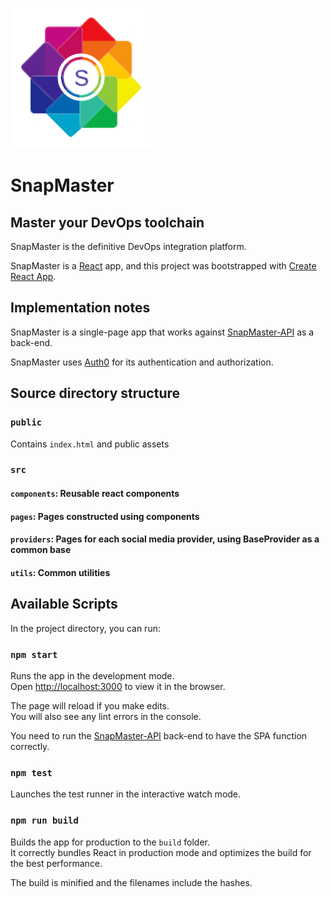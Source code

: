 ![SnapMaster](public/SnapMaster-logo-220.png)
# SnapMaster 
## Master your DevOps toolchain

SnapMaster is the definitive DevOps integration platform.  

SnapMaster is a [React](https://reactjs.org) app, and this project was bootstrapped with [Create React App](https://github.com/facebook/create-react-app).

## Implementation notes

SnapMaster is a single-page app that works against [SnapMaster-API](https://github.com/ogazitt/snapmaster-api) as a back-end.  

SnapMaster uses [Auth0](https://auth0.com) for its authentication and authorization.

## Source directory structure

### `public`
Contains `index.html` and public assets

### `src`
####   `components`: Reusable react components
####   `pages`: Pages constructed using components
####   `providers`: Pages for each social media provider, using BaseProvider as a common base
####   `utils`: Common utilities

## Available Scripts

In the project directory, you can run:

### `npm start`

Runs the app in the development mode.<br>
Open [http://localhost:3000](http://localhost:3000) to view it in the browser.

The page will reload if you make edits.<br>
You will also see any lint errors in the console.

You need to run the [SnapMaster-API](https://github.com/ogazitt/snapmaster-api) back-end to have the SPA function correctly.

### `npm test`

Launches the test runner in the interactive watch mode.<br>

### `npm run build`

Builds the app for production to the `build` folder.<br>
It correctly bundles React in production mode and optimizes the build for the best performance.

The build is minified and the filenames include the hashes.